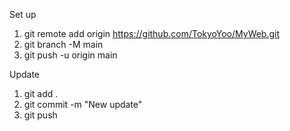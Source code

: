 Set up

1. git remote add origin https://github.com/TokyoYoo/MyWeb.git
2. git branch -M main
3. git push -u origin main

Update

1. git add .
2. git commit -m "New update"
3. git push
